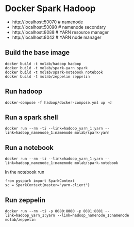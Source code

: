 # Docker Spark Hadoop

- http://localhost:50070 # namenode
- http://localhost:50090 # namenode secondary
- http://localhost:8088  # YARN resource manager
- http://localhost:8042  # YARN node manager


## Build the base image

```
docker build -t molab/hadoop hadoop
docker build -t molab/spark-yarn spark
docker build -t molab/spark-notebook notebook
docker build -t molab/zeppelin zeppelin
```

## Run hadoop

```
docker-compose -f hadoop/docker-compose.yml up -d
```

## Run a spark shell

```
docker run --rm -ti --link=hadoop_yarn_1:yarn --link=hadoop_namenode_1:namenode molab/spark-yarn
```

## Run a notebook

```
docker run --rm -ti --link=hadoop_yarn_1:yarn --link=hadoop_namenode_1:namenode molab/spark-notebook
```

In the notebook run

```
from pyspark import SparkContext
sc = SparkContext(master="yarn-client")
```

## Run zeppelin

```
docker run --rm -ti -p 8080:8080 -p 8081:8081 --link=hadoop_yarn_1:yarn --link=hadoop_namenode_1:namenode molab/zeppelin
```
